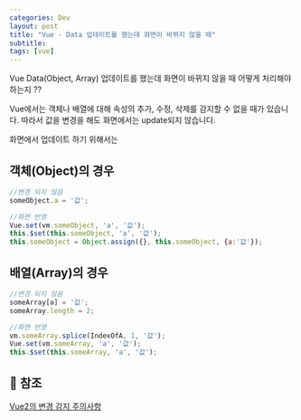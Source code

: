 ```yaml
---
categories: Dev
layout: post
title: "Vue - Data 업데이트를 했는데 화면이 바뀌지 않을 때"
subtitle:
tags: [vue]
---
```

Vue Data(Object, Array) 업데이트를 했는데 화면이 바뀌지 않을 때 어떻게 처리해야하는지 ??
<!--more-->
Vue에서는 객체나 배열에 대해 속성의 추가, 수정, 삭제를 감지할 수 없을 때가 있습니다. 따라서 값을 변경을 해도 화면에서는 update되지 않습니다.

화면에서 업데이트 하기 위해서는 

## 객체(Object)의 경우
```js
//변경 되지 않음
someObject.a = '값';

//화면 반영
Vue.set(vm.someObject, 'a', '값');
this.$set(this.someObject, 'a', '값');
this.someObject = Object.assign({}, this.someObject, {a:'값'});
```

## 배열(Array)의 경우
```js
//변경 되지 않음
someArray[a] = '값';
someArray.length = 2;

//화면 반영
vm.someArray.splice(IndexOfA, 1, '값');
Vue.set(vm.someArray, 'a', '값');
this.$set(this.someArray, 'a', '값');
```

## 📌 참조
<a href="https://v3.ko.vuejs.org/guide/change-detection.html" target="_blank">Vue2의 변경 감지 주의사항</a>